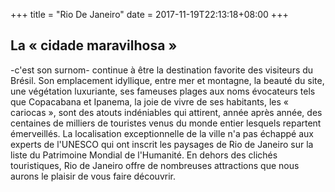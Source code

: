 +++
title = "Rio De Janeiro"
date = 2017-11-19T22:13:18+08:00
+++
## La « cidade maravilhosa »

-c'est son surnom- continue à être la destination favorite des visiteurs du Brésil.
Son emplacement idyllique, entre mer et montagne, la beauté du site, une végétation luxuriante, ses fameuses plages aux noms évocateurs tels que Copacabana et Ipanema, la joie de vivre de ses habitants, les « cariocas », sont des atouts indéniables qui attirent, année après année, des centaines de milliers de touristes venus du monde entier lesquels repartent émerveillés.
La localisation exceptionnelle de la ville n'a pas échappé aux experts de l'UNESCO qui ont inscrit les paysages de Rio de Janeiro sur la liste du Patrimoine Mondial de l'Humanité.
En dehors des clichés touristiques, Rio de Janeiro offre de nombreuses attractions que nous aurons le plaisir de vous faire découvrir.
